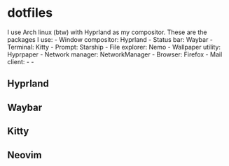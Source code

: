 # dotfiles

I use Arch linux (btw) with Hyprland as my compositor. These are the packages I use:
    - Window compositor: Hyprland
    - Status bar: Waybar
    - Terminal: Kitty
        - Prompt: Starship
    - File explorer: Nemo
    - Wallpaper utility: Hyprpaper
    - Network manager: NetworkManager
    - Browser: Firefox
    - Mail client: -
    - 


## Hyprland

## Waybar

## Kitty

## Neovim

